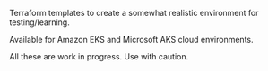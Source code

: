 Terraform templates to create a somewhat realistic environment for testing/learning.

Available for Amazon EKS and Microsoft AKS cloud environments.

All these are work in progress. Use with caution.